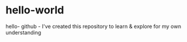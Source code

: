 # hello-world
hello- github - I've created this repository to learn &amp; explore for my own understanding  
